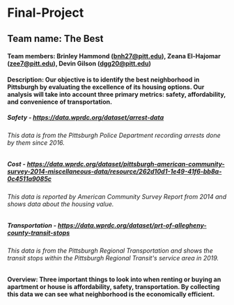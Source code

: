 # Final-Project
## Team name: The Best
#### Team members: Brinley Hammond (bnh27@pitt.edu), Zeana El-Hajomar (zee7@pitt.edu), Devin Gilson (dgg20@pitt.edu)
#### Description: Our objective is to identify the best neighborhood in Pittsburgh by evaluating the excellence of its housing options. Our analysis will take into account three primary metrics: safety, affordability, and convenience of transportation.
##### Safety - https://data.wprdc.org/dataset/arrest-data
###### This data is from the Pittsburgh Police Department recording arrests done by them since 2016.
##### Cost - https://data.wprdc.org/dataset/pittsburgh-american-community-survey-2014-miscellaneous-data/resource/262d10d1-1e49-41f6-bb8a-0c4511a9085c
###### This data is reported by American Community Survey Report from 2014 and shows data about the housing value.
##### Transportation - https://data.wprdc.org/dataset/prt-of-allegheny-county-transit-stops
###### This data is from the Pittsburgh Regional Transportation and shows the transit stops within the Pittsburgh Regional Transit's service area in 2019.
#### Overview: Three important things to look into when renting or buying an apartment or house is affordability, safety, transportation. By collecting this data we can see what neighborhood is the economically efficient.
